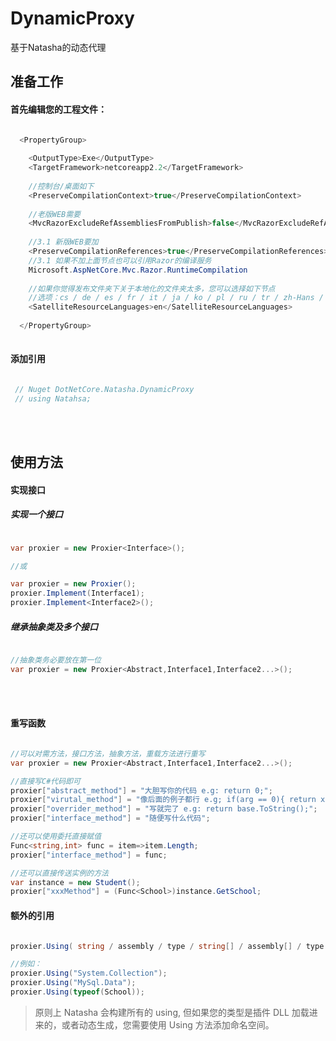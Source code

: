 # DynamicProxy
基于Natasha的动态代理

## 准备工作

#### 首先编辑您的工程文件：

```C#

  <PropertyGroup>
  
    <OutputType>Exe</OutputType>
    <TargetFramework>netcoreapp2.2</TargetFramework>
    
    //控制台/桌面如下
    <PreserveCompilationContext>true</PreserveCompilationContext>
    
    //老版WEB需要
    <MvcRazorExcludeRefAssembliesFromPublish>false</MvcRazorExcludeRefAssembliesFromPublish>
    
    //3.1 新版WEB要加
    <PreserveCompilationReferences>true</PreserveCompilationReferences>
    //3.1 如果不加上面节点也可以引用Razor的编译服务
    Microsoft.AspNetCore.Mvc.Razor.RuntimeCompilation
    
    //如果你觉得发布文件夹下关于本地化的文件夹太多，您可以选择如下节点
    //选项：cs / de / es / fr / it / ja / ko / pl / ru / tr / zh-Hans / zh-Hant
    <SatelliteResourceLanguages>en</SatelliteResourceLanguages>
    
  </PropertyGroup>
 
```  

#### 添加引用

```C#

 // Nuget DotNetCore.Natasha.DynamicProxy
 // using Natahsa; 
```

<br/>
<br/>  

## 使用方法

#### 实现接口

##### 实现一个接口

```C# 

var proxier = new Proxier<Interface>();

//或

var proxier = new Proxier();
proxier.Implement(Interface1);
proxier.Implement<Interface2>(); 

```

##### 继承抽象类及多个接口

```C# 

//抽象类务必要放在第一位
var proxier = new Proxier<Abstract,Interface1,Interface2...>(); 

```
<br/>
<br/>  


#### 重写函数


```C# 

//可以对需方法，接口方法，抽象方法，重载方法进行重写
var proxier = new Proxier<Abstract,Interface1,Interface2...>();

//直接写C#代码即可
proxier["abstract_method"] = "大胆写你的代码 e.g: return 0;";
proxier["virutal_method"] = "像后面的例子都行 e.g; if(arg == 0){ return xxx;} return default;";
proxier["overrider_method"] = "写就完了 e.g: return base.ToString();";
proxier["interface_method"] = "随便写什么代码";

//还可以使用委托直接赋值
Func<string,int> func = item=>item.Length;
proxier["interface_method"] = func;

//还可以直接传送实例的方法
var instance = new Student();
proxier["xxxMethod"] = (Func<School>)instance.GetSchool;  

```

#### 额外的引用

```c#

proxier.Using( string / assembly / type / string[] / assembly[] / type );

//例如：
proxier.Using("System.Collection");
proxier.Using("MySql.Data");
proxier.Using(typeof(School));

```
> 原则上 Natasha 会构建所有的 using, 但如果您的类型是插件 DLL 加载进来的，或者动态生成，您需要使用 Using 方法添加命名空间。

<br/>
<br/>  



